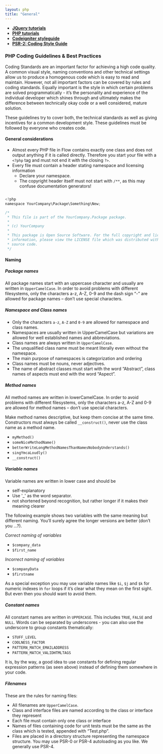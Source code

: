 ```yaml
---
layout: php
title: "General"
---
```


- **[JQuery tutorials](https://www.w3schools.com/jquery/default.asp)**
- **[PHP tutorials](https://www.w3schools.com/php/default.asp)**
- **[Codeigniter styleguide](https://codeigniter.com/userguide3/general/styleguide.html)**
- **[PSR-2: Coding Style Guide](https://www.php-fig.org/psr/psr-2/)**

### PHP Coding Guidelines & Best Practices
Coding Standards are an important factor for achieving a high code quality. A common visual style, naming conventions and other technical settings allow us to produce a homogenous code which is easy to read and maintain. However, not all important factors can be covered by rules and coding standards. Equally important is the style in which certain problems are solved programmatically - it’s the personality and experience of the individual developer which shines through and ultimately makes the difference between technically okay code or a well considered, mature solution.

These guidelines try to cover both, the technical standards as well as giving incentives for a common development style. These guidelines must be followed by everyone who creates code.

#### General considerations
- Almost every PHP file in Flow contains exactly one class and does not output anything if it is called directly. Therefore you start your file with a  `<?php` tag and must not end it with the closing `?>`.
- Every file must contain a header stating namespace and licensing information
    - Declare your namespace.
    - The copyright header itself must not start with `/**`, as this may confuse documentation generators!

```js

<?php
namespace YourCompany\Package\Something\New;

/*
 * This file is part of the YourCompany.Package package.
 *
 * (c) YourCompany
 *
 * This package is Open Source Software. For the full copyright and license
 * information, please view the LICENSE file which was distributed with this
 * source code.
 */
 ```

#### Naming

##### Package names

 All package names start with an uppercase character and usually are written in `UpperCamelCase`. In order to avoid problems with different filesystems, only the characters a-z, A-Z, 0-9 and the dash sign “-” are allowed for package names – don’t use special characters.

##### Namespace and Class names
- Only the characters `a-z`, `A-Z` and `0-9` are allowed for namespace and class names.
- Namespaces are usually written in UpperCamelCase but variations are allowed for well established names and abbreviations.
- Class names are always written in `UpperCamelCase`.
- The unqualified class name must be meant literally even without the namespace.
- The main purpose of namespaces is categorization and ordering
- Class names must be nouns, never adjectives.
- The name of abstract classes must start with the word “Abstract”, class names of aspects must end with the word “Aspect”.

##### Method names
All method names are written in lowerCamelCase. In order to avoid problems with different filesystems, only the characters a-z, A-Z and 0-9 are allowed for method names – don’t use special characters.

Make method names descriptive, but keep them concise at the same time. Constructors must always be called `__construct()`, never use the class name as a method name.

- `myMethod()`
- `someNiceMethodName()`
- `betterWriteLongMethodNamesThanNamesNobodyUnderstands()`
- `singYmcaLoudly()`
- `__construct()` 

##### Variable names
Variable names are written in lower case and should be

- self-explanatory
- Use '_' as the word separator.
- not shortened beyond recognition, but rather longer if it makes their meaning clearer

The following example shows two variables with the same meaning but different naming. You’ll surely agree the longer versions are better (don’t you …?).

*Correct naming of variables*

- `$company_data`
- `$first_name`

*Incorrect naming of variables*

- `$companyData`
- `$firstname`

As a special exception you may use variable names like `$i`, `$j` and `$k` for numeric indexes in `for` loops if it’s clear what they mean on the first sight. But even then you should want to avoid them.

##### Constant names
All constant names are written in `UPPERCASE`. This includes `TRUE`, `FALSE` and `NULL`. Words can be separated by underscores - you can also use the underscore to group constants thematically:

- `STUFF_LEVEL`
- `COOLNESS_FACTOR`
- `PATTERN_MATCH_EMAILADDRESS`
- `PATTERN_MATCH_VALIDHTMLTAGS`

It is, by the way, a good idea to use constants for defining regular expression patterns (as seen above) instead of defining them somewhere in your code.


##### Filenames
These are the rules for naming files:

- All filenames are `UpperCamelCase`.
- Class and interface files are named according to the class or interface they represent
- Each file must contain only one class or interface
- Names of files containing code for unit tests must be the same as the class which is tested, appended with “Test.php”.
- Files are placed in a directory structure representing the namespace structure. You may use PSR-0 or PSR-4 autoloading as you like. We generally use PSR-4.

